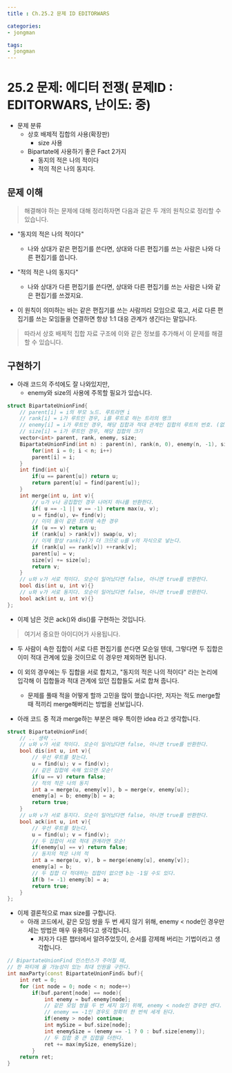 ```yaml
---
title : Ch.25.2 문제 ID EDITORWARS

categories:
- jongman

tags:
- jongman
---
```


# 25.2 문제: 에디터 전쟁( 문제ID : EDITORWARS, 난이도: 중)
[algo]: <https://algospot.com/judge/problem/read/EDITORWARS>

- 문제 분류
    - 상호 배제적 집합의 사용(확장판) 
        - size 사용
    - Bipartate에 사용하기 좋은 Fact 2가지
        - 동지의 적은 나의 적이다
        - 적의 적은 나의 동지다.

## 문제 이해

> 해결해야 하는 문제에 대해 정리하자면 다음과 같은 두 개의 원칙으로 정리할 수 있습니다.
- "동지의 적은 나의 적이다"
    - 나와 상대가 같은 편집기를 쓴다면, 상대와 다른 편집기를 쓰는 사람은 나와 다른 편집기를 씁니다.
- "적의 적은 나의 동지다"
    - 나와 상대가 다른 편집기를 쓴다면, 상대와 다른 편집기를 쓰는 사람은 나와 같은 편집기를
      쓰겠지요.

- 이 원칙이 의미하는 바는 같은 편집기를 쓰는 사람끼리 모임으로 묶고, 서로 다른 편집기를 쓰는
  모임들을 연결하면 항상 1:1 대응 관계가 생긴다는 말입니다.
> 따라서 상호 배제적 집합 자료 구조에 이와 같은 정보를 추가해서 이 문제를 해결할 수 있습니다.


## 구현하기

- 아래 코드의 주석에도 잘 나와있지만,
    - enemy와 size의 사용에 주목할 필요가 있습니다.

```cpp
struct BipartateUnionFind{
    // parent[i] = i의 부모 노드. 루트라면 i
    // rank[i] = i가 루트인 경우, i를 루트로 하는 트리의 랭크
    // enemy[i] = i가 루트인 경우, 해당 집합과 적대 관계인 집합의 루트의 번호. (없으면 -1)
    // size[i] = i가 루트인 경우, 해당 집합의 크기
    vector<int> parent, rank, enemy, size;
    BipartateUnionFind(int n) : parent(n), rank(n, 0), enemy(n, -1), size(n, 1){
        for(int i = 0; i < n; i++)
        parent[i] = i;
    }
    int find(int u){
        if(u == parent[u]) return u;
        return parent[u] = find(parent[u]);
    }
    int merge(int u, int v){
        // u가 v나 공집합인 경우 나머지 하나를 반환한다.
        if( u == -1 || v == -1) return max(u, v);
        u = find(u), v= find(v);
        // 이미 둘이 같은 트리에 속한 경우
        if (u == v) return u;
        if (rank[u] > rank[v]) swap(u, v);
        // 이제 항상 rank[v]가 더 크므로 u를 v의 자식으로 넣는다.
        if (rank[u] == rank[v]) ++rank[v];
        parent[u] = v;
        size[v] += size[u];
        return v;
    }
    // u와 v가 서로 적이다. 모순이 일어났다면 false, 아니면 true를 반환한다.
    bool dis(int u, int v){}
    // u와 v가 서로 동지다. 모순이 일어났다면 false, 아니면 true를 반환한다.
    bool ack(int u, int v){}
};
```

- 이제 남은 것은 ack()와 dis()를 구현하는 것입니다.

> 여기서 중요한 아이디어가 사용됩니다.
- 두 사람이 속한 집합이 서로 다른 편집기를 쓴다면 모순일 텐데, 그렇다면 두 집합은 이미 적대 관계에
  있을 것이므로 이 경우만 제외하면 됩니다.
- 이 외의 경우에는 두 집합을 서로 합치고, "동지의 적은 나의 적이다" 라는 논리에 입각해 이 집합들과
  적대 관계에 있던 집합들도 서로 합쳐 줍니다.
  - 문제를 풀때 적을 어떻게 할까 고민을 많이 했습니다만, 저자는 적도 merge할때 적끼리 merge해버리는
    방법을 선보입니다.

- 아래 코드 중 적과 merge하는 부분은 매우 특이한 idea 라고 생각합니다.

```cpp
struct BipartateUnionFind{
    // .. 생략 ..
    // u와 v가 서로 적이다. 모순이 일어났다면 false, 아니면 true를 반환한다.
    bool dis(int u, int v){
        // 우선 루트를 찾는다.
        u = find(u); v = find(v);
        // 같은 집합에 속해 있으면 모순!
        if(u == v) return false;
        // 적의 적은 나의 동지
        int a = merge(u, enemy[v]), b = merge(v, enemy[u]);
        enemy[a] = b; enemy[b] = a;
        return true;
    }
    // u와 v가 서로 동지다. 모순이 일어났다면 false, 아니면 true를 반환한다.
    bool ack(int u, int v){
        // 우선 루트를 찾는다.
        u = find(u); v = find(v);
        // 두 집합이 서로 적대 관계라면 모순!
        if(enemy[u] == v) return false;
        // 동지의 적은 나의 적
        int a = merge(u, v), b = merge(enemy[u], enemy[v]);
        enemy[a] = b;
        // 두 집합 다 적대하는 집합이 없으면 b는 -1일 수도 있다.
        if(b != -1) enemy[b] = a;
        return true;
    }
};
```

- 이제 결론적으로 max size를 구합니다.
    - 아래 코드에서, 같은 모임 쌍을 두 번 세지 않기 위해, enemy < node인 경우만 세는 방법은 매우
      유용하다고 생각합니다.
      - 저자가 다른 챕터에서 알려주었듯이, 순서를 강제해 버리는 기법이라고 생각합니다.

```cpp
// BipartateUnionFind 인스턴스가 주어질 때,
// 한 파티에 올 가능성이 있는 최대 인원을 구한다.
int maxParty(const BipartateUnionFind& buf){
    int ret = 0;
    for (int node = 0; node < n; node++)
        if(buf.parent[node] == node){
            int enemy = buf.enemy[node];
            // 같은 모임 쌍을 두 번 세지 않기 위해, enemy < node인 경우만 센다.
            // enemy == -1인 경우도 정확히 한 번씩 세게 된다.
            if(enemy > node) continue;
            int mySize = buf.size[node];
            int enemySize = (enemy == -1 ? 0 : buf.size[enemy]);
            // 두 집합 중 큰 집합을 더한다.
            ret += max(mySize, enemySize);
        }
    return ret;
}
```
